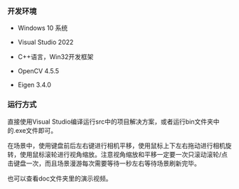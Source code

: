 ### 开发环境

- Windows 10 系统

- Visual Studio 2022

- C++语言，Win32开发框架

- OpenCV 4.5.5

- Eigen 3.4.0


### 运行方式

直接使用Visual Studio编译运行src中的项目解决方案，或者运行bin文件夹中的.exe文件即可。

在场景中，使用键盘前后左右键进行相机平移，使用鼠标上下左右拖动进行相机旋转，使用鼠标滚轮进行视角缩放。注意视角缩放和平移一定要一次只滚动滚轮/点击键盘一次，而且场景漫游每次需要等待一秒左右等待场景刷新完毕。

也可以查看doc文件夹里的演示视频。

